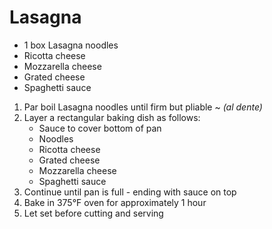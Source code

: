 # Lasagna
* 1 box Lasagna noodles
* Ricotta cheese
* Mozzarella cheese
* Grated cheese
* Spaghetti sauce

1. Par boil Lasagna noodles until firm but pliable ~ *(al dente)*
2. Layer a rectangular baking dish as follows:
    * Sauce to cover bottom of pan
    * Noodles
    * Ricotta cheese
    * Grated cheese
    * Mozzarella cheese
    * Spaghetti sauce
3. Continue until pan is full - ending with sauce on top
4. Bake in 375°F oven for approximately 1 hour
5. Let set before cutting and serving
